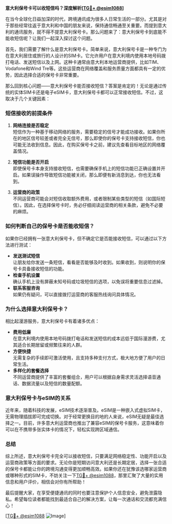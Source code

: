 **意大利保号卡可以收短信吗？深度解析[[TG💪+ @esim1088](https://t.me/s/esim1088)]**

在当今全球化日益加深的时代，跨境通讯成为很多人日常生活的一部分。尤其是对于那些经常往返于意大利和中国的朋友来说，保持通信畅通至关重要。而提到意大利的通讯服务，就不得不提意大利保号卡。那么问题来了：意大利保号卡到底能不能收短信呢？让我们一起深入探讨这个问题。

首先，我们需要了解什么是意大利保号卡。简单来说，意大利保号卡是一种专门为在意大利居住或旅行的人设计的SIM卡。它允许用户在意大利境内使用本地号码拨打电话、发送短信以及上网。这种卡通常由意大利本地运营商提供，比如TIM、Vodafone和Wind Tre等。这些运营商在网络覆盖和服务质量方面都具有一定的优势，因此选择合适的保号卡非常重要。

那么回到核心问题——意大利保号卡能否接收短信？答案是肯定的！无论是通过传统的实体SIM卡还是电子eSIM卡，意大利保号卡都可以正常接收短信。不过，这取决于几个关键因素：

### **短信接收的前提条件**
1. **网络连接是否稳定**  
   短信作为一种基于移动网络的服务，需要稳定的信号才能成功接收。如果你所在的地区信号较差或者完全无信号，那么即使你的保号卡支持接收短信，你也可能无法收到信息。因此，在购买保号卡之前，建议先查看目标地区的网络覆盖情况。
   
2. **短信功能是否开启**  
   即使保号卡本身支持接收短信，也需要确保手机上的短信功能已正确设置并开启。如果误操作导致短信功能被关闭，那么即便有新消息到达，你也无法看到。

3. **运营商的政策**  
   不同运营商可能会对短信收取额外费用，或者限制某些类型的短信（如国际短信）。因此，在选择保号卡时，务必仔细阅读运营商的相关条款，避免不必要的麻烦。

### **如何判断自己的保号卡是否能收短信？**
如果你已经拥有一张意大利保号卡，但不确定它是否能接收短信，可以通过以下方法进行测试：
- **发送测试短信**  
  让朋友给你发送一条短信，看看是否能够及时收到。如果收到，则说明你的保号卡具备接收短信的功能。
- **检查手机设置**  
  确认手机上没有屏蔽未知号码或垃圾短信的选项，以免误将重要信息过滤掉。
- **联系客服咨询**  
  如果仍有疑问，可以直接拨打运营商的客服热线询问具体情况。

### **为什么选择意大利保号卡？**
相比起漫游服务，意大利保号卡有着诸多优点：
- **费用低廉**  
  在意大利境内使用本地号码拨打电话和发送短信的成本远低于国际漫游费，尤其适合长期居留或频繁往来的人群。
- **方便快捷**  
  无需复杂的手续即可激活使用，且支持多种支付方式，极大地方便了用户的日常生活。
- **多样化的套餐选择**  
  不同运营商提供了丰富的套餐组合，用户可以根据自身需求灵活选择语音通话、数据流量以及短信的数量配额。

### **意大利保号卡与eSIM的关系**
近年来，随着科技的发展，eSIM技术逐渐普及。eSIM是一种嵌入式虚拟SIM卡，无需物理插拔即可完成切换。对于经常更换目的地的人来说，eSIM无疑是最佳选择之一。目前，许多意大利运营商也推出了兼容eSIM的保号卡服务，这意味着你可以在不携带多张实体卡的情况下，轻松实现跨区域通信。

### **总结**
综上所述，意大利保号卡完全可以接收短信，只要满足网络稳定性、功能开启以及运营商政策等方面的要求。无论你是短期访问意大利还是长期定居，选择一张合适的保号卡都能让你的跨境沟通变得更加顺畅高效。如果你还在犹豫该选哪家运营商或哪种形式的SIM卡，不妨关注一下[TG💪+ @esim1088](https://t.me/s/esim1088)，那里汇聚了大量的实用信息和用户评价，相信会对你有所帮助！

最后提醒大家，在享受便捷通讯的同时也要注意保护个人信息安全，避免泄露隐私。希望每位读者都能找到最适合自己的解决方案，让每一次通话和交流都充满信心！

[[TG💪+ @esim1088](https://t.me/s/esim1088) ![Image](https://i.postimg.cc/4NQfJmqS/Snipaste-2025-05-13-00-14-12.png)]